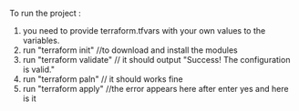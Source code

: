 To run the project :
1. you need to provide terraform.tfvars with your own values to the variables.
2. run "terraform init" //to download and install the modules
3. run "terraform validate" // it should output "Success! The configuration is valid."
4. run "terraform paln" // it should works fine
5. run "terraform apply" //the error appears here after enter yes and here is it
